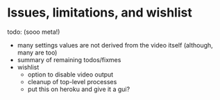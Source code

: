 # Issues, limitations, and wishlist

todo: (sooo meta!)

* many settings values are not derived from the video itself (although,
  many are too)
* summary of remaining todos/fixmes
* wishlist
    * option to disable video output
    * cleanup of top-level processes
    * put this on heroku and give it a gui?
